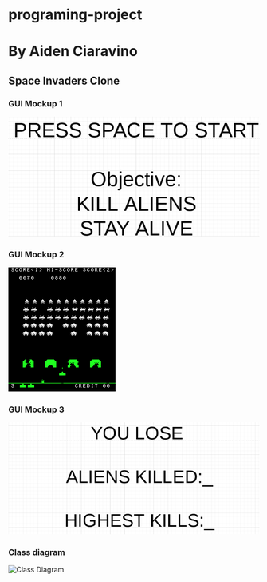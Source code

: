 # programing-project
# By Aiden Ciaravino
## Space Invaders Clone

### GUI Mockup 1
![startscreen](images/STartscreenreal.png)
### GUI Mockup 2
![Alien](images/GAMEboard.png)
### GUI Mockup 3
![endscreen](images/EndScreenaliens.png)
### Class diagram
![Class Diagram](starinvad.png)
